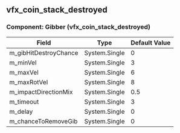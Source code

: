 ## vfx_coin_stack_destroyed

### Component: Gibber (vfx_coin_stack_destroyed)

|Field|Type|Default Value|
|-----|----|-------------|
|m_gibHitDestroyChance|System.Single|0|
|m_minVel|System.Single|3|
|m_maxVel|System.Single|6|
|m_maxRotVel|System.Single|8|
|m_impactDirectionMix|System.Single|0.5|
|m_timeout|System.Single|3|
|m_delay|System.Single|0|
|m_chanceToRemoveGib|System.Single|0|

